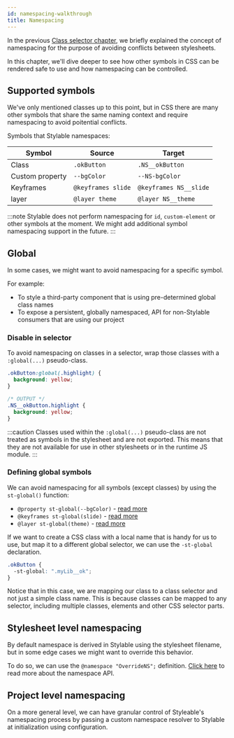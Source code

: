 ```yaml
---
id: namespacing-walkthrough
title: Namespacing
---
```


In the previous [Class selector chapter](./class.md#local-to-global), we briefly explained the concept of namespacing for the purpose of avoiding conflicts between stylesheets.

In this chapter, we'll dive deeper to see how other symbols in CSS can be rendered safe to use and how namespacing can be controlled.

## Supported symbols

We've only mentioned classes up to this point, but in CSS there are many other symbols that share the same naming context and require namespacing to avoid poitential conflicts.

Symbols that Stylable namespaces:

| Symbol          | Source             | Target                 |
| --------------- | ------------------ | ---------------------- |
| Class           | `.okButton`        | `.NS__okButton`        |
| Custom property | `--bgColor`        | `--NS-bgColor`         |
| Keyframes       | `@keyframes slide` | `@keyframes NS__slide` |
| layer           | `@layer theme`     | `@layer NS__theme`     |

:::note
Stylable does not perform namespacing for `id`, `custom-element` or other symbols at the moment. We might add additional symbol namespacing support in the future.
:::

## Global

In some cases, we might want to avoid namespacing for a specific symbol.

For example:

- To style a third-party component that is using pre-determined global class names
- To expose a persistent, globally namespaced, API for non-Stylable consumers that are using our project

### Disable in selector

To avoid namespacing on classes in a selector, wrap those classes with a `:global(...)` pseudo-class.

```css
.okButton:global(.highlight) {
  background: yellow;
}

/* OUTPUT */
.NS__okButton.highlight {
  background: yellow;
}
```

:::caution
Classes used within the `:global(...)` pseudo-class are not treated as symbols in the stylesheet and are not exported. This means that they are not available for use in other stylesheets or in the runtime JS module.
:::

### Defining global symbols

We can avoid namespacing for all symbols (except classes) by using the `st-global()` function:

- `@property st-global(--bgColor)` - [read more](../../references/css-vars#use-a-global-custom-property)
- `@keyframes st-global(slide)` - [read more](../../references/keyframes#global-keyframes)
- `@layer st-global(theme)` - [read more](../../references/layer#disable-namespace)

If we want to create a CSS class with a local name that is handy for us to use, but map it to a different global selector, we can use the `-st-global` declaration.

```css
.okButton {
  -st-global: ".myLib__ok";
}
```

Notice that in this case, we are mapping our class to a class selector and not just a simple class name. This is because classes can be mapped to any selector, including multiple classes, elements and other CSS selector parts.

<!-- TODO: expand on -st-global outcomes in the runtime api and link to it here -->

## Stylesheet level namespacing

By default namespace is derived in Stylable using the stylesheet filename, but in some edge cases we might want to override this behavior.

To do so, we can use the `@namespace "OverrideNS";` definition. [Click here](../../references/namespace.md) to read more about the namespace API.

## Project level namespacing

On a more general level, we can have granular control of Styleable's namespacing process by passing a custom namespace resolver to Stylable at initialization using configuration.

<!-- TODO: create stylable.config entry and link to it -->
